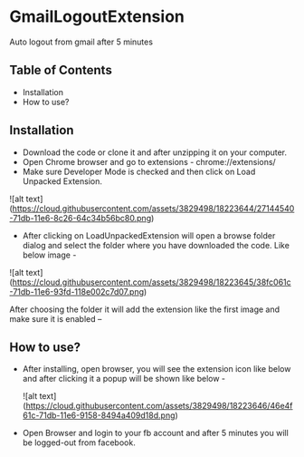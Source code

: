 # GmailLogoutExtension
Auto logout from gmail after 5 minutes

## Table of Contents

* Installation
* How to use?

## Installation

* Download the code or clone it and after unzipping it on your computer.
* Open Chrome browser and go to extensions - chrome://extensions/
* Make sure Developer Mode is checked and then click on Load Unpacked Extension.

![alt text] (https://cloud.githubusercontent.com/assets/3829498/18223644/27144540-71db-11e6-8c26-64c34b56bc80.png)

* After clicking on LoadUnpackedExtension will open a browse folder dialog and select the folder where you have downloaded the code. Like below image - 

![alt text] (https://cloud.githubusercontent.com/assets/3829498/18223645/38fc061c-71db-11e6-93fd-118e002c7d07.png)

After choosing the folder it will add the extension like the first image and make sure it is enabled –

## How to use?

* After installing, open browser, you will see the extension icon like below and after clicking it a popup will be shown like below -

  ![alt text] (https://cloud.githubusercontent.com/assets/3829498/18223646/46e4f61c-71db-11e6-9158-8494a409d18d.png)

* Open Browser and login to your fb account and after 5 minutes you will be logged-out from facebook. 

